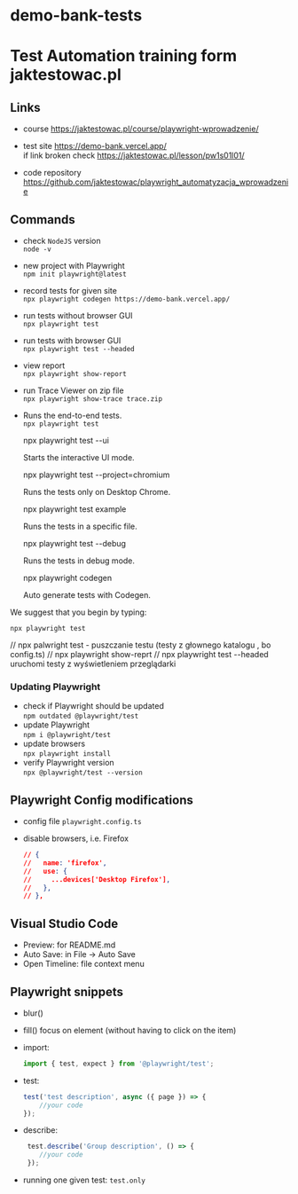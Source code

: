 # demo-bank-tests

# Test Automation training form jaktestowac.pl 

## Links

- course <https://jaktestowac.pl/course/playwright-wprowadzenie/>
- test site <https://demo-bank.vercel.app/>  
if link broken check <https://jaktestowac.pl/lesson/pw1s01l01/>

- code repository <https://github.com/jaktestowac/playwright_automatyzacja_wprowadzenie>

## Commands

- check `NodeJS` version  
`node -v`

- new project with Playwright  
`npm init playwright@latest`

- record tests for given site  
`npx playwright codegen https://demo-bank.vercel.app/`

- run tests without browser GUI  
`npx playwright test`

- run tests with browser GUI  
`npx playwright test --headed`

- view report  
`npx playwright show-report`

- run Trace Viewer on zip file  
`npx playwright show-trace trace.zip`

- Runs the end-to-end tests.  
`npx playwright test`

  npx playwright test --ui

    Starts the interactive UI mode.

  npx playwright test --project=chromium

    Runs the tests only on Desktop Chrome.

  npx playwright test example

    Runs the tests in a specific file.

  npx playwright test --debug

    Runs the tests in debug mode.

  npx playwright codegen

    Auto generate tests with Codegen.

We suggest that you begin by typing:

    npx playwright test

// npx palwright test  - puszczanie testu (testy z głownego katalogu , bo config.ts)
// npx playwright show-reprt
// npx playwright test --headed uruchomi testy z wyświetleniem przeglądarki

### Updating Playwright

- check if Playwright should be updated  
`npm outdated @playwright/test`
- update Playwright  
`npm i @playwright/test`
- update browsers  
`npx playwright install`
- verify Playwright version  
`npx @playwright/test --version`

## Playwright Config modifications

- config file `playwright.config.ts`
- disable browsers, i.e. Firefox  

    ```json
    // {
    //   name: 'firefox',
    //   use: {
    //     ...devices['Desktop Firefox'],
    //   },
    // },
    ```

## Visual Studio Code
- Preview: for README.md
- Auto Save: in File -> Auto Save
- Open Timeline: file context menu

## Playwright snippets

- blur()
- fill() focus on element (without having to click on the item)

- import:

    ```typescript
    import { test, expect } from '@playwright/test';
    ```

- test:

    ```typescript
    test('test description', async ({ page }) => {
        //your code
    });
    ```

- describe:

    ```typescript
     test.describe('Group description', () => {
        //your code
     });
    ```

- running one given test: `test.only`
